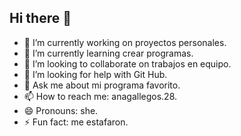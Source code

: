 ## Hi there 👋

- 🔭 I’m currently working on proyectos personales.
- 🌱 I’m currently learning crear programas.
- 👯 I’m looking to collaborate on trabajos en equipo.
- 🤔 I’m looking for help with Git Hub.
- 💬 Ask me about mi programa favorito.
- 📫 How to reach me: anagallegos.28.
- 😄 Pronouns: she.
- ⚡ Fun fact: me estafaron.
